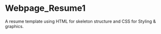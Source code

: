 # Webpage_Resume1

A resume template using HTML for skeleton structure and CSS for Styling & graphics.
